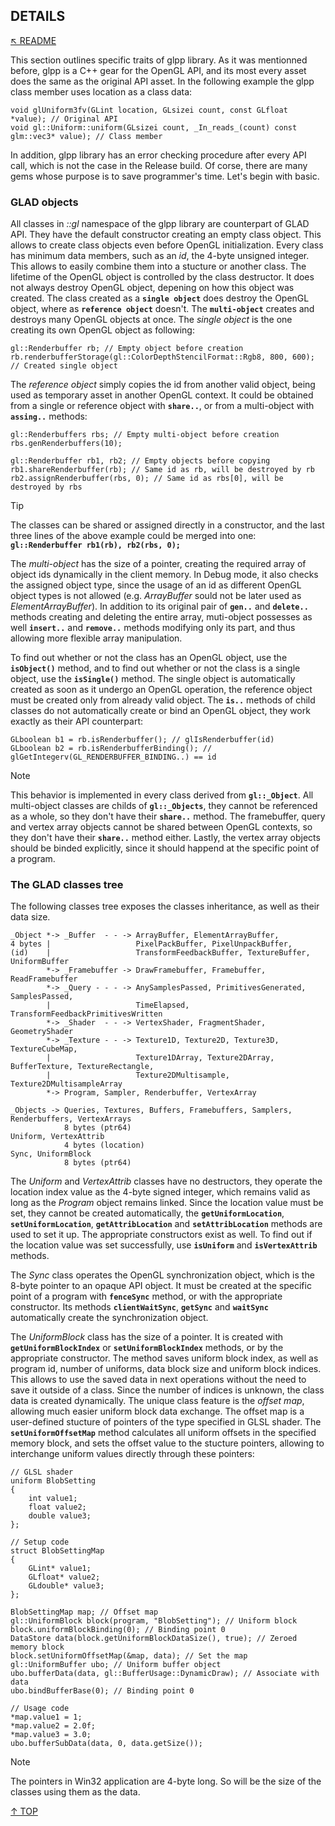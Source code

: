 ## DETAILS
[&nwarr; README](../README.md)

This section outlines specific traits of glpp library. As it was mentionned before, glpp is a C++ gear for the OpenGL API, and its most every asset does the same as the original API asset. In the following example the glpp class member uses location as a class data:
```
void glUniform3fv(GLint location, GLsizei count, const GLfloat *value); // Original API
void gl::Uniform::uniform(GLsizei count, _In_reads_(count) const glm::vec3* value); // Class member
```
In addition, glpp library has an error checking procedure after every API call, which is not the case in the Release build. Of corse, there are many gems whose purpose is to save programmer's time. Let's begin with basic.

### GLAD objects
All classes in _::gl_ namespace of the glpp library are counterpart of GLAD API. They have the default constructor creating an empty class object. This allows to create class objects even before OpenGL initialization. Every class has minimum data members, such as an _id_, the 4-byte unsigned integer. This allows to easily combine them into a stucture or another class. The lifetime of the OpenGL object is controlled by the class destructor. It does not always destroy OpenGL object, depening on how this object was created. The class created as a **`single object`** does destroy the OpenGL object, where as **`reference object`** doesn't. The **`multi-object`** creates and destroys many OpenGL objects at once. The _single object_ is the one creating its own OpenGL object as following:
```
gl::Renderbuffer rb; // Empty object before creation
rb.renderbufferStorage(gl::ColorDepthStencilFormat::Rgb8, 800, 600); // Created single object
```
The _reference object_ simply copies the id from another valid object, being used as temporary asset in another OpenGL context. It could be obtained from a single or reference object with **`share..`**, or from a multi-object with **`assing..`** methods:
```
gl::Renderbuffers rbs; // Empty multi-object before creation
rbs.genRenderbuffers(10);

gl::Renderbuffer rb1, rb2; // Empty objects before copying
rb1.shareRenderbuffer(rb); // Same id as rb, will be destroyed by rb
rb2.assignRenderbuffer(rbs, 0); // Same id as rbs[0], will be destroyed by rbs
```

> [!TIP]
> The classes can be shared or assigned directly in a constructor, and the last three lines of the above example could be merged into one:  **`gl::Renderbuffer rb1(rb), rb2(rbs, 0);`**

The _multi-object_ has the size of a pointer, creating the required array of object ids dynamically in the client memory. In Debug mode, it also checks the assigned object type, since the usage of an id as different OpenGL object types is not allowed (e.g. _ArrayBuffer_ sould not be later used as _ElementArrayBuffer_). In addition to its original pair of **`gen..`** and **`delete..`** methods creating and deleting the entire array, muti-object possesses as well **`insert..`** and **`remove..`** methods modifying only its part, and thus allowing more flexible array manipulation.

To find out whether or not the class has an OpenGL object, use the **`isObject()`** method, and to find out whether or not the class is a single object, use the **`isSingle()`** method. The single object is automatically created as soon as it undergo an OpenGL operation, the reference object must be created only from already valid object. The **`is..`** methods of child classes do not automatically create or bind an OpenGL object, they work exactly as their API counterpart:
```
GLboolean b1 = rb.isRenderbuffer(); // glIsRenderbuffer(id)
GLboolean b2 = rb.isRenderbufferBinding(); // glGetIntegerv(GL_RENDERBUFFER_BINDING..) == id
```

> [!NOTE]
> This behavior is implemented in every class derived from **`gl::_Object`**. All multi-object classes are childs of **`gl::_Objects`**, they cannot be referenced as a whole, so they don't have their **`share..`** method. The framebuffer, query and vertex array objects cannot be shared between OpenGL contexts, so they don't have their **`share..`** method either. Lastly, the vertex array objects should be binded explicitly, since it should happend at the specific point of a program.

### The GLAD classes tree
The following classes tree exposes the classes inheritance, as well as their data size.
```
_Object *-> _Buffer  - - -> ArrayBuffer, ElementArrayBuffer,
4 bytes |                   PixelPackBuffer, PixelUnpackBuffer,
(id)    |                   TransformFeedbackBuffer, TextureBuffer, UniformBuffer
        *-> _Framebuffer -> DrawFramebuffer, Framebuffer, ReadFramebuffer
        *-> _Query - - - -> AnySamplesPassed, PrimitivesGenerated, SamplesPassed,
        |                   TimeElapsed, TransformFeedbackPrimitivesWritten
        *-> _Shader  - - -> VertexShader, FragmentShader, GeometryShader
        *-> _Texture - - -> Texture1D, Texture2D, Texture3D, TextureCubeMap,
        |                   Texture1DArray, Texture2DArray, BufferTexture, TextureRectangle,
        |                   Texture2DMultisample, Texture2DMultisampleArray
        *-> Program, Sampler, Renderbuffer, VertexArray

_Objects -> Queries, Textures, Buffers, Framebuffers, Samplers, Renderbuffers, VertexArrays
            8 bytes (ptr64)
Uniform, VertexAttrib
            4 bytes (location)
Sync, UniformBlock
            8 bytes (ptr64)
```
The _Uniform_ and _VertexAttrib_ classes have no destructors, they operate the location index value as the 4-byte signed integer, which remains valid as long as the _Program_ object remains linked. Since the location value must be set, they cannot be created automatically, the **`getUniformLocation`**, **`setUniformLocation`**, **`getAttribLocation`** and **`setAttribLocation`** methods are used to set it up. The appropriate constructors exist as well. To find out if the location value was set successfully, use **`isUniform`** and **`isVertexAttrib`** methods.

The _Sync_ class operates the OpenGL synchronization object, which is the 8-byte pointer to an opaque API object. It must be created at the specific point of a program with **`fenceSync`** method, or with the appropriate constructor. Its methods **`clientWaitSync`**, **`getSync`** and **`waitSync`** automatically create the synchronization object.

The _UniformBlock_ class has the size of a pointer. It is created with **`getUniformBlockIndex`** or **`setUniformBlockIndex`** methods, or by the appropriate constructor. The method saves uniform block index, as well as program id, number of uniforms, data block size and uniform block indices. This allows to use the saved data in next operations without the need to save it outside of a class. Since the number of indices is unknown, the class data is created dynamically. The unique class feature is the _offset map_, allowing much easier uniform block data exchange. The offset map is a user-defined stucture of pointers of the type specified in GLSL shader. The **`setUniformOffsetMap`** method calculates all uniform offsets in the specified memory block, and sets the offset value to the stucture pointers, allowing to interchange uniform values directly through these pointers:
```
// GLSL shader
uniform BlobSetting
{
    int value1;
    float value2;
    double value3;
};

// Setup code
struct BlobSettingMap
{
    GLint* value1;
    GLfloat* value2;
    GLdouble* value3;
};

BlobSettingMap map; // Offset map
gl::UniformBlock block(program, "BlobSetting"); // Uniform block
block.uniformBlockBinding(0); // Binding point 0
DataStore data(block.getUniformBlockDataSize(), true); // Zeroed memory block
block.setUniformOffsetMap(&map, data); // Set the map
gl::UniformBuffer ubo; // Uniform buffer object
ubo.bufferData(data, gl::BufferUsage::DynamicDraw); // Associate with data
ubo.bindBufferBase(0); // Binding point 0

// Usage code
*map.value1 = 1;
*map.value2 = 2.0f;
*map.value3 = 3.0;
ubo.bufferSubData(data, 0, data.getSize());
```
> [!NOTE]
> The pointers in Win32 application are 4-byte long. So will be the size of the classes using them as the data.

[&uarr; TOP](DETAILS.md#details)
